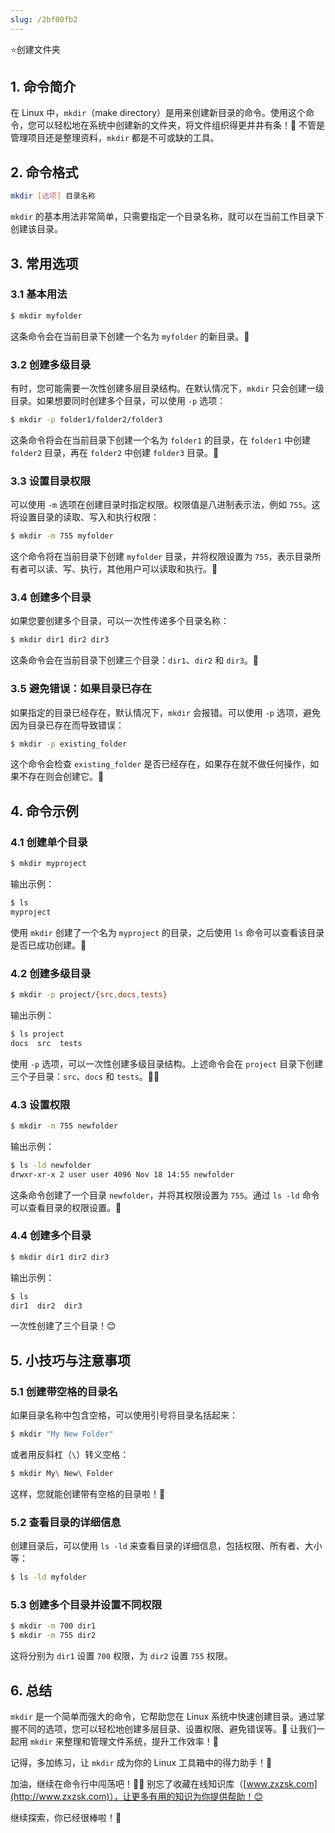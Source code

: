 ```yaml
---
slug: /2bf00fb2
---
```

⭐创建文件夹

## 1. 命令简介

在 Linux 中，`mkdir`（make directory）是用来创建新目录的命令。使用这个命令，您可以轻松地在系统中创建新的文件夹，将文件组织得更井井有条！🌟 不管是管理项目还是整理资料，`mkdir` 都是不可或缺的工具。

## 2. 命令格式

```bash
mkdir [选项] 目录名称
```

`mkdir` 的基本用法非常简单，只需要指定一个目录名称，就可以在当前工作目录下创建该目录。

## 3. 常用选项

### 3.1 **基本用法**

```bash
$ mkdir myfolder
```

这条命令会在当前目录下创建一个名为 `myfolder` 的新目录。📂

### 3.2 **创建多级目录**

有时，您可能需要一次性创建多层目录结构。在默认情况下，`mkdir` 只会创建一级目录。如果想要同时创建多个目录，可以使用 `-p` 选项：

```bash
$ mkdir -p folder1/folder2/folder3
```

这条命令将会在当前目录下创建一个名为 `folder1` 的目录，在 `folder1` 中创建 `folder2` 目录，再在 `folder2` 中创建 `folder3` 目录。🎯

### 3.3 **设置目录权限**

可以使用 `-m` 选项在创建目录时指定权限。权限值是八进制表示法，例如 `755`。这将设置目录的读取、写入和执行权限：

```bash
$ mkdir -m 755 myfolder
```

这个命令将在当前目录下创建 `myfolder` 目录，并将权限设置为 `755`，表示目录所有者可以读、写、执行，其他用户可以读取和执行。🔐

### 3.4 **创建多个目录**

如果您要创建多个目录，可以一次性传递多个目录名称：

```bash
$ mkdir dir1 dir2 dir3
```

这条命令会在当前目录下创建三个目录：`dir1`、`dir2` 和 `dir3`。🎉

### 3.5 **避免错误：如果目录已存在**

如果指定的目录已经存在，默认情况下，`mkdir` 会报错。可以使用 `-p` 选项，避免因为目录已存在而导致错误：

```bash
$ mkdir -p existing_folder
```

这个命令会检查 `existing_folder` 是否已经存在，如果存在就不做任何操作，如果不存在则会创建它。🙌

## 4. 命令示例

### 4.1 **创建单个目录**

```bash
$ mkdir myproject
```

输出示例：

```bash
$ ls
myproject
```

使用 `mkdir` 创建了一个名为 `myproject` 的目录，之后使用 `ls` 命令可以查看该目录是否已成功创建。📂

### 4.2 **创建多级目录**

```bash
$ mkdir -p project/{src,docs,tests}
```

输出示例：

```bash
$ ls project
docs  src  tests
```

使用 `-p` 选项，可以一次性创建多级目录结构。上述命令会在 `project` 目录下创建三个子目录：`src`、`docs` 和 `tests`。👨‍💻

### 4.3 **设置权限**

```bash
$ mkdir -m 755 newfolder
```

输出示例：

```bash
$ ls -ld newfolder
drwxr-xr-x 2 user user 4096 Nov 18 14:55 newfolder
```

这条命令创建了一个目录 `newfolder`，并将其权限设置为 `755`。通过 `ls -ld` 命令可以查看目录的权限设置。🔑

### 4.4 **创建多个目录**

```bash
$ mkdir dir1 dir2 dir3
```

输出示例：

```bash
$ ls
dir1  dir2  dir3
```

一次性创建了三个目录！😊

## 5. 小技巧与注意事项

### 5.1 **创建带空格的目录名**

如果目录名称中包含空格，可以使用引号将目录名括起来：

```bash
$ mkdir "My New Folder"
```

或者用反斜杠（`\`）转义空格：

```bash
$ mkdir My\ New\ Folder
```

这样，您就能创建带有空格的目录啦！🎉

### 5.2 **查看目录的详细信息**

创建目录后，可以使用 `ls -ld` 来查看目录的详细信息，包括权限、所有者、大小等：

```bash
$ ls -ld myfolder
```

### 5.3 **创建多个目录并设置不同权限**

```bash
$ mkdir -m 700 dir1
$ mkdir -m 755 dir2
```

这将分别为 `dir1` 设置 `700` 权限，为 `dir2` 设置 `755` 权限。

## 6. 总结

`mkdir` 是一个简单而强大的命令，它帮助您在 Linux 系统中快速创建目录。通过掌握不同的选项，您可以轻松地创建多层目录、设置权限、避免错误等。💪 让我们一起用 `mkdir` 来整理和管理文件系统，提升工作效率！🚀

记得，多加练习，让 `mkdir` 成为你的 Linux 工具箱中的得力助手！🎯


加油，继续在命令行中闯荡吧！💪🏻 别忘了收藏在线知识库（[www.zxzsk.com](http://www.zxzsk.com)），让更多有用的知识为你提供帮助！😊

继续探索，你已经很棒啦！🌟
